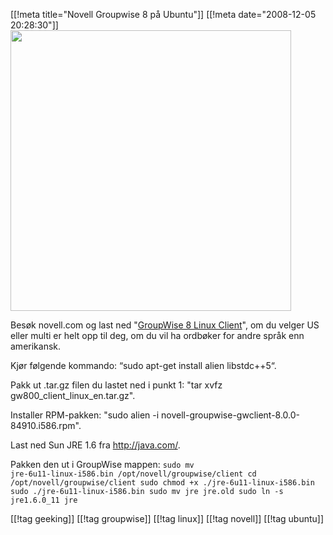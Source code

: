 [[!meta  title="Novell Groupwise 8 på Ubuntu"]]
[[!meta  date="2008-12-05 20:28:30"]]
<img src="http://pjatt.net/images/2008/12/groupwise-8-linux.png" alt="" title="Groupwise 8 Ubuntu" width="449" height="449" class="aligncenter size-full wp-image-688"  />

Besøk novell.com og last ned "<a href="http://download.novell.com/Download?buildid=v3w3LYhP1vU~">GroupWise 8 Linux Client</a>", om du velger US eller multi er helt opp til deg, om du vil ha ordbøker for andre språk enn amerikansk.

Kjør følgende kommando: “sudo apt-get install alien libstdc++5“.

Pakk ut .tar.gz filen du lastet ned i punkt 1: "tar xvfz gw800_client_linux_en.tar.gz".

Installer RPM-pakken: "sudo alien -i novell-groupwise-gwclient-8.0.0-84910.i586.rpm".

Last ned Sun JRE 1.6 fra <a href="http://java.com/">http://java.com/</a>.

Pakken den ut i GroupWise mappen:
<code>sudo mv jre-6u11-linux-i586.bin /opt/novell/groupwise/client
cd /opt/novell/groupwise/client
sudo chmod +x ./jre-6u11-linux-i586.bin
sudo ./jre-6u11-linux-i586.bin
sudo mv jre jre.old
sudo ln -s jre1.6.0_11 jre</code>

[[!tag  geeking]]
[[!tag  groupwise]]
[[!tag  linux]]
[[!tag  novell]]
[[!tag  ubuntu]]